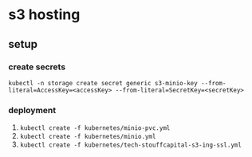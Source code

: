 # s3 hosting

## setup

### create secrets

`kubectl -n storage create secret generic s3-minio-key --from-literal=AccessKey=<accessKey> --from-literal=SecretKey=<secretKey>`

### deployment

1. `kubectl create -f kubernetes/minio-pvc.yml`
1. `kubectl create -f kubernetes/minio.yml`
1. `kubectl create -f kubernetes/tech-stouffcapital-s3-ing-ssl.yml`
